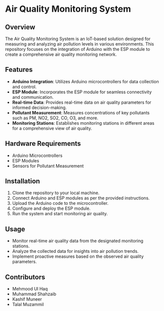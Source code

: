 # Air Quality Monitoring System

## Overview
The Air Quality Monitoring System is an IoT-based solution designed for measuring and analyzing air pollution levels in various environments. This repository focuses on the integration of Arduino with the ESP module to create a comprehensive air quality monitoring network.

## Features
- **Arduino Integration**: Utilizes Arduino microcontrollers for data collection and control.
- **ESP Module**: Incorporates the ESP module for seamless connectivity and communication.
- **Real-time Data**: Provides real-time data on air quality parameters for informed decision-making.
- **Pollutant Measurement**: Measures concentrations of key pollutants such as PM, NO2, SO2, CO, O3, and more.
- **Monitoring Stations**: Establishes monitoring stations in different areas for a comprehensive view of air quality.

## Hardware Requirements
- Arduino Microcontrollers
- ESP Modules
- Sensors for Pollutant Measurement

## Installation
1. Clone the repository to your local machine.
2. Connect Arduino and ESP modules as per the provided instructions.
3. Upload the Arduino code to the microcontroller.
4. Configure and deploy the ESP module.
5. Run the system and start monitoring air quality.

## Usage
- Monitor real-time air quality data from the designated monitoring stations.
- Analyze the collected data for insights into air pollution trends.
- Implement proactive measures based on the observed air quality parameters.

## Contributors
- Mehmood Ul Haq
- Muhammad Shahzaib
- Kashif Muneer
- Talal Muzammil


